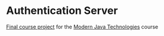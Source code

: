# Authentication Server
[Final course project](auth-server.md) for the [Modern Java Technologies](https://github.com/fmi/java-course) course
